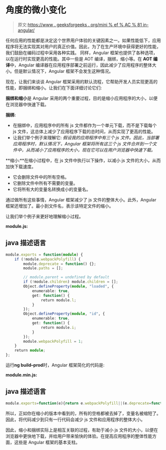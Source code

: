 # 角度的微小变化

> 原文:[https://www . geeksforgeeks . org/mini % ef % AC % 81 in-angular/](https://www.geeksforgeeks.org/mini%ef%ac%81cation-in-angular/)

任何应用的性能都是决定这个世界用户体验的关键因素之一。如果性能低下，应用程序将无法实现其对用户的真正价值。因此，为了在生产环境中获得更好的性能，我们鼓励在编码过程中采用各种实践。
同样，Angular 框架也提供了各种选项，以在运行时实现更高的性能。其中一些是 AOT 编译，捆绑，缩小等。在 **AOT 编译**中，Angular 编译器在应用程序部署之前运行，因此减少了应用程序的整体大小。但是默认情况下，Angular 框架不会发生这种情况。

现在，让我们来谈谈 Angular 框架采用的默认流程，它帮助开发人员实现更高的性能，即捆绑和缩小。让我们在下面详细讨论它们:

**捆绑和缩小**是 Angular 采用的两个重要过程，目的是缩小应用程序的大小，以便在浏览器中快速下载。

**捆绑:**

*   在捆绑中，应用程序中的所有 js 文件都作为一个单元下载，而不是下载每个 js 文件，这总体上减少了应用程序下载的总时间，从而实现了更高的性能。
*   让我们举个例子来理解它:
    *假设我的应用程序中有三个 js 文件。因此，当部署应用程序时，默认情况下，Angular 框架将所有这三个 js 文件合并到一个文件中，从而减小了应用程序的大小，现在它可以在用户浏览器中快速下载。*

**缩小:**在缩小过程中，在 js 文件中执行以下操作，以减小 js 文件的大小，从而加快下载速度。

*   它会删除文件中的所有空格。
*   它删除文件中所有不需要的变量。
*   它将所有大的变量名转换成小的变量名。

通过做所有这些事情，Angular 框架减少了 js 文件的整体大小。此外，Angular 框架还增加了。最小到文件名，表示该特定文件的缩小。

让我们举个例子来更好地理解缩小过程。

**module.js:**

## java 描述语言

```ts
module.exports = function(module) {
    if (!module.webpackPolyfill) {
        module.deprecate = function() {};
        module.paths = [];

        // module.parent = undefined by default
        if (!module.children) module.children = [];
        Object.defineProperty(module, "loaded", {
            enumerable: true,
            get: function() {
                return module.l;
            }
        });
        Object.defineProperty(module, "id", {
            enumerable: true,
            get: function() {
                return module.i;
            }
        });
        module.webpackPolyfill = 1;
    }
    return module;
};
```

运行**ng build–prod**时，Angular 框架简化的代码是:

**module.min.js:**

## java 描述语言

```ts
module.exports=function(e){return e.webpackPolyfill||(e.deprecate=function(){},e.paths=[],e.children||(e.children=[]),Object.defineProperty(e,"loaded",{enumerable:!0,get:function(){return e.l}}),Object.defineProperty(e,"id",{enumerable:!0,get:function(){return e.i}}),e.webpackPolyfill=1),e};
```

所以，正如你在缩小的版本中看到的，所有的空格都被去掉了，变量名被缩短了。因此，将代码减少到只有一行代码会减少 js 文件和应用程序的整体大小。

因此，缩小和捆绑实际上是相互关联的过程，有助于减小 js 文件的大小，以便在浏览器中更快地下载，并给用户带来愉快的体验。在提高应用程序的整体性能方面，这些是 Angular 框架的基本支柱。